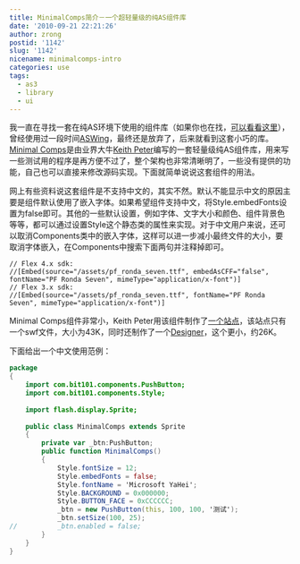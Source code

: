 ```yaml
---
title: MinimalComps简介－一个超轻量级的纯AS组件库
date: '2010-09-21 22:21:26'
author: zrong
postid: '1142'
slug: '1142'
nicename: minimalcomps-intro
categories: use
tags:
  - as3
  - library
  - ui
---
```


我一直在寻找一套在纯AS环境下使用的组件库（如果你也在找，[可以看看这里](http://zengrong.net/flashassistant#UI)），曾经使用过一段时间[ASWing](http://www.aswing.org/)，最终还是放弃了，后来就看到这套小巧的库。[Minimal Comps](http://www.minimalcomps.com/)是由业界大牛[Keith Peter](http://www.bit-101.com)编写的一套轻量级纯AS组件库，用来写一些测试用的程序是再方便不过了，整个架构也非常清晰明了，一些没有提供的功能，自己也可以直接来修改源码实现。下面就简单说说这套组件的用法。<!--more-->

网上有些资料说这套组件是不支持中文的，其实不然。默认不能显示中文的原因主要是组件默认使用了嵌入字体。如果希望组件支持中文，将Style.embedFonts设置为false即可。其他的一些默认设置，例如字体、文字大小和颜色、组件背景色等等，都可以通过设置Style这个静态类的属性来实现。对于中文用户来说，还可以取消Components类中的嵌入字体，这样可以进一步减小最终文件的大小，要取消字体嵌入，在Components中搜索下面两句并注释掉即可。

```
// Flex 4.x sdk:
//[Embed(source="/assets/pf_ronda_seven.ttf", embedAsCFF="false", fontName="PF Ronda Seven", mimeType="application/x-font")]
// Flex 3.x sdk:
//[Embed(source="/assets/pf_ronda_seven.ttf", fontName="PF Ronda Seven", mimeType="application/x-font")]
```

Minimal Comps组件非常小，Keith Peter用该组件制作了[一个站点](http://www.minimalcomps.com/MinimalCompsSite.swf)，该站点只有一个swf文件，大小为43K，同时还制作了一个[Designer](http://www.bit-101.com/MinimalDesigner/)，这个更小，约26K。

下面给出一个中文使用范例：

``` ActionScript
package
{
    import com.bit101.components.PushButton;
    import com.bit101.components.Style;
    
    import flash.display.Sprite;
    
    public class MinimalComps extends Sprite
    {
        private var _btn:PushButton;
        public function MinimalComps()
        {
            Style.fontSize = 12;
            Style.embedFonts = false;
            Style.fontName = 'Microsoft YaHei';
            Style.BACKGROUND = 0x000000;
            Style.BUTTON_FACE = 0xCCCCCC;
            _btn = new PushButton(this, 100, 100, '测试');
            _btn.setSize(100, 25);
//          _btn.enabled = false;
        }
    }
}
```
